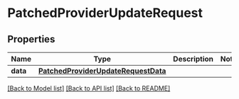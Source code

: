 # PatchedProviderUpdateRequest

## Properties
Name | Type | Description | Notes
------------ | ------------- | ------------- | -------------
**data** | [**PatchedProviderUpdateRequestData**](PatchedProviderUpdateRequestData.md) |  | 

[[Back to Model list]](../README.md#documentation-for-models) [[Back to API list]](../README.md#documentation-for-api-endpoints) [[Back to README]](../README.md)

